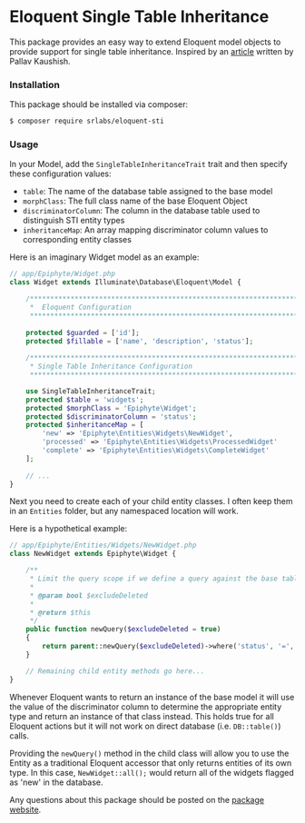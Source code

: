 # Eloquent Single Table Inheritance

This package provides an easy way to extend Eloquent model objects to provide support for single table inheritance.  Inspired by an [article](http://snooptank.com/single-table-inheritance-with-eloquent-laravel-4/) written by Pallav Kaushish. 

### Installation
This package should be installed via composer:

```bash
$ composer require srlabs/eloquent-sti
```

### Usage

In your Model, add the ```SingleTableInheritanceTrait``` trait and then specify these configuration values:

- ```table```: The name of the database table assigned to the base model
- ```morphClass```: The full class name of the base Eloquent Object
- ```discriminatorColumn```: The column in the database table used to distinguish STI entity types
- ```inheritanceMap```: An array mapping discriminator column values to corresponding entity classes

Here is an imaginary Widget model as an example: 

```php
// app/Epiphyte/Widget.php
class Widget extends Illuminate\Database\Eloquent\Model {

    /*****************************************************************************
     *  Eloquent Configuration
     *****************************************************************************/
    
    protected $guarded = ['id'];
    protected $fillable = ['name', 'description', 'status'];
     
    /*****************************************************************************
     * Single Table Inheritance Configuration
     *****************************************************************************/

    use SingleTableInheritanceTrait;
    protected $table = 'widgets';
    protected $morphClass = 'Epiphyte\Widget';
    protected $discriminatorColumn = 'status';
    protected $inheritanceMap = [
        'new' => 'Epiphyte\Entities\Widgets\NewWidget',
        'processed' => 'Epiphyte\Entities\Widgets\ProcessedWidget'
        'complete' => 'Epiphyte\Entities\Widgets\CompleteWidget'
    ];
    
    // ...
}
```

Next you need to create each of your child entity classes. I often keep them in an ```Entities``` folder, but any namespaced location will work.  

Here is a hypothetical example: 

```php
// app/Epiphyte/Entities/Widgets/NewWidget.php
class NewWidget extends Epiphyte\Widget {

    /**
     * Limit the query scope if we define a query against the base table using this class.
     *
     * @param bool $excludeDeleted
     *
     * @return $this
     */
    public function newQuery($excludeDeleted = true)
    {
        return parent::newQuery($excludeDeleted)->where('status', '=', 'new');
    }

    // Remaining child entity methods go here...
}
```

Whenever Eloquent wants to return an instance of the base model it will use the value of the discriminator column to determine the appropriate entity type and return an instance of that class instead.  This holds true for all Eloquent actions but it will not work on direct database (i.e. ```DB::table()```) calls.  

Providing the ```newQuery()``` method in the child class will allow you to use the Entity as a traditional Eloquent accessor that only returns entities of its own type.  In this case, ```NewWidget::all();``` would return all of the widgets flagged as 'new' in the database.  

Any questions about this package should be posted on the [package website](http://stagerightlabs.com/projects/eloquent-sti).
 